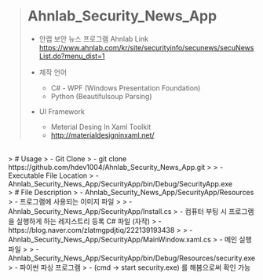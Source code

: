 > # Ahnlab_Security_News_App
> 
> - 안랩 보안 뉴스 프로그램
> Ahnlab Link
>    https://www.ahnlab.com/kr/site/securityinfo/secunews/secuNewsList.do?menu_dist=1
> 
> - 제작 언어
>     - C# - WPF (Windows Presentation Foundation)
>     - Python (Beautifulsoup Parsing)
>  
> - UI Framework 
>     - Meterial Desing In Xaml Toolkit
>     - http://materialdesigninxaml.net/

<br/>
> # Usage
> - Git Clone
>   - git clone https://github.com/hdev1004/Ahnlab_Security_News_App.git
> 
> - Executable File Location
>   - Ahnlab_Security_News_App/SecurityApp/bin/Debug/SecurityApp.exe

<br/>
> # File Description
> - Ahnlab_Security_News_App/SecurityApp/Resources
>     - 프로그램에 사용되는 이미지 파일
> 
> - Ahnlab_Security_News_App/SecurityApp/Install.cs
>     - 컴퓨터 부팅 시 프로그램을 실행하게 하는 레지스트리 등록 C# 파일 (자작)
>     - https://blog.naver.com/zlatmgpdjtiq/222139193438
> 
> - Ahnlab_Security_News_App/SecurityApp/MainWindow.xaml.cs 
>     - 메인 실행 파일
> 
> - Ahnlab_Security_News_App/SecurityApp/bin/Debug/Resources/security.exe
>     - 파이썬 파싱 프로그램
>     - (cmd -> start security.exe) 를 해봄으로써 확인 가능 

